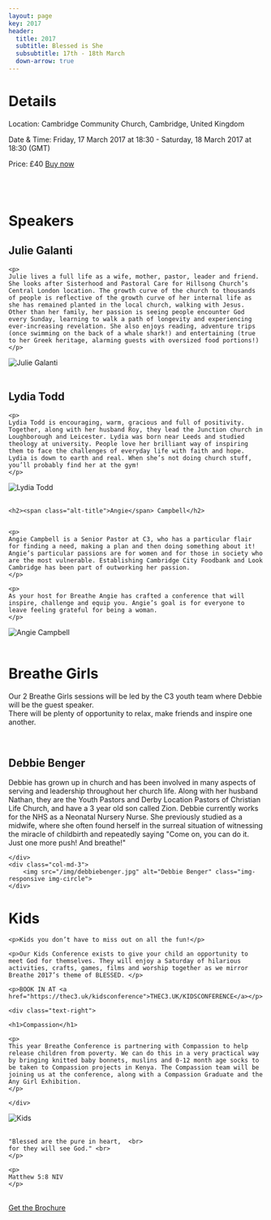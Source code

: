 ```yaml
---
layout: page
key: 2017
header:
  title: 2017
  subtitle: Blessed is She
  subsubtitle: 17th - 18th March
  down-arrow: true
---
```


<h1 class="text-center">Details</h1>

<div class="container-fluid text-center">
    <p>
        Location: Cambridge Community Church, Cambridge, United Kingdom
    </p>
    <p>
        Date &amp; Time: Friday, 17 March 2017 at 18:30 - Saturday, 18 March 2017 at 18:30 (GMT)
    </p>
    <p>
        Price: £40 <a href="https://breathe2017.eventbrite.com">Buy now</a>
    </p>
    <br>
    <br>
</div>


<div class="container-fluid">
  <div class="row">
    <h1 class="text-center">Speakers</h1>
    
  </div>

<div class="row">

  <div class="col-md-9">
    <h2><span class="alt-title">Julie</span> Galanti</h2>

    <p>
    Julie lives a full life as a wife, mother, pastor, leader and friend. She looks after Sisterhood and Pastoral Care for Hillsong Church’s Central London location. The growth curve of the church to thousands of people is reflective of the growth curve of her internal life as she has remained planted in the local church, walking with Jesus. Other than her family, her passion is seeing people encounter God every Sunday, learning to walk a path of longevity and experiencing ever-increasing revelation. She also enjoys reading, adventure trips (once swimming on the back of a whale shark!) and entertaining (true to her Greek heritage, alarming guests with oversized food portions!)
    </p>

  </div>
  <div class="col-md-3">
      <img src="/img/juliegalanti.jpg" alt="Julie Galanti" class="img-responsive img-circle">
  </div>

</div>

<br>

<div class="row">

  <div class="col-md-9 col-md-push-3">
    <h2><span class="alt-title">Lydia</span> Todd</h2>

    <p>
    Lydia Todd is encouraging, warm, gracious and full of positivity. Together, along with her husband Roy, they lead the Junction church in Loughborough and Leicester. Lydia was born near Leeds and studied theology at university. People love her brilliant way of inspiring them to face the challenges of everyday life with faith and hope. Lydia is down to earth and real. When she’s not doing church stuff, you’ll probably find her at the gym!
    </p>

  </div>
  <div class="col-md-3 col-md-pull-9">
      <img src="/img/lydiatodd.jpg" alt="Lydia Todd" class="img-responsive img-circle">
  </div>

</div>

<br>

<div class="row">
  <div class="col-md-9 text-right">
    
    <h2><span class="alt-title">Angie</span> Campbell</h2>


    <p>
    Angie Campbell is a Senior Pastor at C3, who has a particular flair for finding a need, making a plan and then doing something about it! Angie’s particular passions are for women and for those in society who are the most vulnerable. Establishing Cambridge City Foodbank and Look Cambridge has been part of outworking her passion.
    </p>

    <p>
    As your host for Breathe Angie has crafted a conference that will inspire, challenge and equip you. Angie’s goal is for everyone to leave feeling grateful for being a woman.
    </p>

  </div>

  <div class="col-md-3">
      <img src="/img/angie-2.jpg" alt="Angie Campbell" class="img-responsive img-circle">
  </div>
</div>

</div>

<br>

<h1 class="text-center">Breathe <span class="alt-title">Girls</span></h1>

<div class="text-right">


  <p class="text-center">
  Our 2 Breathe Girls sessions will be led by the C3 youth team where Debbie will be the guest speaker. <br>
  There will be plenty of opportunity to relax, make friends and inspire one another.
  </p>

  <br>

  <div class="row">
    <div class="col-md-9">
      <h2><span class="alt-title">Debbie</span> Benger</h2>
      <p>
      Debbie has grown up in church and has been involved in many aspects of serving and leadership throughout her church life. Along with her husband Nathan, they are the Youth Pastors and Derby Location Pastors of Christian Life Church, and have a 3 year old son called Zion. Debbie currently works for the NHS as a Neonatal Nursery Nurse. She previously studied as a midwife, where she often found herself in the surreal situation of witnessing the miracle of childbirth and repeatedly saying "Come on, you can do it. Just one more push! And breathe!"
      </p>

    </div>
    <div class="col-md-3">
        <img src="/img/debbiebenger.jpg" alt="Debbie Benger" class="img-responsive img-circle">
    </div>
  </div>


</div>

<div class="row">
  <div class="col-md-9 col-md-push-3">
    <h1>Kids</h1>

    <p>Kids you don’t have to miss out on all the fun!</p>
    
    <p>Our Kids Conference exists to give your child an opportunity to meet God for themselves. They will enjoy a Saturday of hilarious activities, crafts, games, films and worship together as we mirror Breathe 2017’s theme of BLESSED. </p>
    
    <p>BOOK IN AT <a href="https://thec3.uk/kidsconference">THEC3.UK/KIDSCONFERENCE</a></p>

    <div class="text-right">

    <h1>Compassion</h1>

    <p>
    This year Breathe Conference is partnering with Compassion to help release children from poverty. We can do this in a very practical way by bringing knitted baby bonnets, muslins and 0-12 month age socks to be taken to Compassion projects in Kenya. The Compassion team will be joining us at the conference, along with a Compassion Graduate and the Any Girl Exhibition.
    </p>

    </div>

  </div>
  <div class="col-md-3 col-md-pull-9">
      <img src="/img/07.jpg" alt="Kids" class="img-responsive">
  </div>
</div>


<div class="row text-center">
  <div class="col-md-12">
    <br>
    <p class="h1 alt-title quote-lg">

    "Blessed are the pure in heart,  <br>
    for they will see God." <br>
    </p>

    <p>
    Matthew 5:8 NIV
    </p>
  </div>


</div>





<br>

<div class="row">
    <div class="col-md-12">
        <div class="text-center">
            <a type="button" href="/assets/breathebrochure_2017.pdf" class="btn btn-secondary btn-lg">Get the Brochure</a>
        </div>
    </div>
</div>